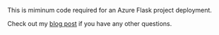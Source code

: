 This is miminum code required for an Azure Flask project deployment. 

Check out my [blog post](http://timmyreilly.azurewebsites.net/starter-site-for-flask-on-azure-web-apps/) if you have any other questions.